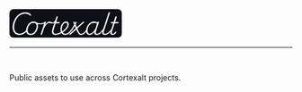 <img src="https://github.com/cortexalt/public_assets/blob/ea2ce79b9c26d60f52cc712ae454b820cde37eed/logo/cortexalt_wordmark_for_github.png?raw=true" alt="Cortexalt logo" width="200"/>

<br>

---

<br>

Public assets to use across Cortexalt projects.
